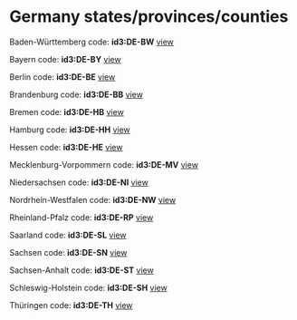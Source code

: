# Germany states/provinces/counties
Baden-Württemberg     code: **id3:DE-BW**     [view](../export/geojson/medium/id3/de/bw.geojson)     


Bayern     code: **id3:DE-BY**     [view](../export/geojson/medium/id3/de/by.geojson)     


Berlin     code: **id3:DE-BE**     [view](../export/geojson/medium/id3/de/be.geojson)     


Brandenburg     code: **id3:DE-BB**     [view](../export/geojson/medium/id3/de/bb.geojson)     


Bremen     code: **id3:DE-HB**     [view](../export/geojson/medium/id3/de/hb.geojson)     


Hamburg     code: **id3:DE-HH**     [view](../export/geojson/medium/id3/de/hh.geojson)     


Hessen     code: **id3:DE-HE**     [view](../export/geojson/medium/id3/de/he.geojson)     


Mecklenburg-Vorpommern     code: **id3:DE-MV**     [view](../export/geojson/medium/id3/de/mv.geojson)     


Niedersachsen     code: **id3:DE-NI**     [view](../export/geojson/medium/id3/de/ni.geojson)     


Nordrhein-Westfalen     code: **id3:DE-NW**     [view](../export/geojson/medium/id3/de/nw.geojson)     


Rheinland-Pfalz     code: **id3:DE-RP**     [view](../export/geojson/medium/id3/de/rp.geojson)     


Saarland     code: **id3:DE-SL**     [view](../export/geojson/medium/id3/de/sl.geojson)     


Sachsen     code: **id3:DE-SN**     [view](../export/geojson/medium/id3/de/sn.geojson)     


Sachsen-Anhalt     code: **id3:DE-ST**     [view](../export/geojson/medium/id3/de/st.geojson)     


Schleswig-Holstein     code: **id3:DE-SH**     [view](../export/geojson/medium/id3/de/sh.geojson)     


Thüringen     code: **id3:DE-TH**     [view](../export/geojson/medium/id3/de/th.geojson)     

